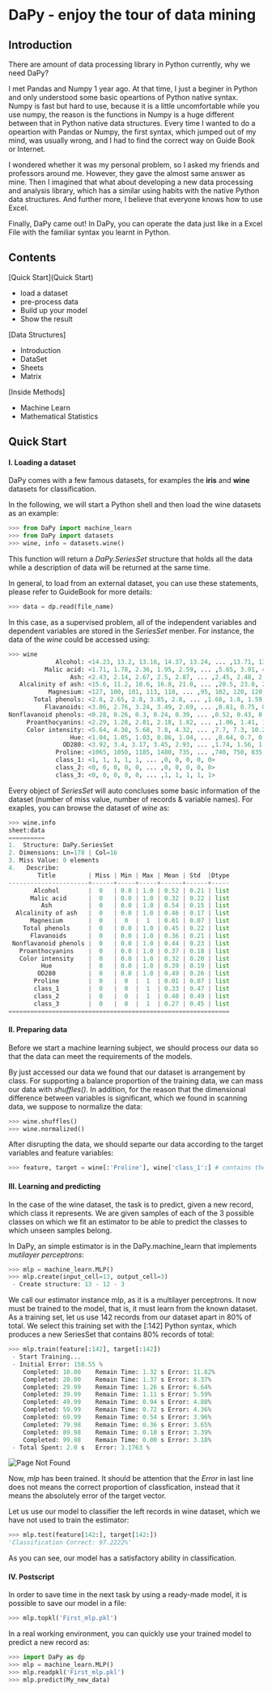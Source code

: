 # DaPy - enjoy the tour of data mining

## Introduction
There are amount of data processing library in Python currently, why we need DaPy? 

I met Pandas and Numpy 1 year ago. At that time, I just a beginer in Python and only understood some basic opeartions of Python native syntax. Numpy is fast but hard to use, because it is a little uncomfortable while you use numpy, the reason is the functions in Numpy is a huge different between that in Python native data structures. Every time I wanted to do a opeartion with Pandas or Numpy, the first syntax, which jumped out of my mind, was usually wrong, and I had to find the correct way on Guide Book or Internet. 

I wondered whether it was my personal problem, so I asked my friends and professors around me. However, they gave the almost same answer as mine. Then I imagined that what about developing a new data processing and analysis library, which has a similar using habits with the native Python data structures. And further more, I believe that everyone knows how to use Excel.

Finally, DaPy came out! In DaPy, you can operate the data just like in a Excel File with the familiar syntax you learnt in Python. 


## Contents
[Quick Start](Quick Start)
  - load a dataset
  - pre-process data
  - Build up your model
  - Show the result  
  
[Data Structures]
  - Introduction
  - DataSet
  - Sheets
  - Matrix  
  
[Inside Methods]
  - Machine Learn
  - Mathematical Statistics

## Quick Start
#### Ⅰ. Loading a dataset
DaPy comes with a few famous datasets, for examples the **iris** 
and **wine** datasets for classification.   
  
In the following, we will start a Python shell and then 
load the wine datasets as an example: 
```Python
>>> from DaPy import machine_learn
>>> from DaPy import datasets
>>> wine, info = datasets.wine()
```
This function will return a *DaPy.SeriesSet* structure that holds 
all the data while a description of data will be returned at the 
same time. 
  
In general, to load from an external dataset, you can use these 
statements, please refer to GuideBook for more details:
```Python
>>> data = dp.read(file_name)
```
In this case, as a supervised problem, all of the 
independent variables and dependent variables are stored in the 
*SeriesSet* menber. For instance, the data of the *wine* could be accessed using:
```Python
>>> wine
             Alcohol: <14.23, 13.2, 13.16, 14.37, 13.24, ... ,13.71, 13.4, 13.27, 13.17, 14.13>
          Malic acid: <1.71, 1.78, 2.36, 1.95, 2.59, ... ,5.65, 3.91, 4.28, 2.59, 4.1>
                 Ash: <2.43, 2.14, 2.67, 2.5, 2.87, ... ,2.45, 2.48, 2.26, 2.37, 2.74>
   Alcalinity of ash: <15.6, 11.2, 18.6, 16.8, 21.0, ... ,20.5, 23.0, 20.0, 20.0, 24.5>
           Magnesium: <127, 100, 101, 113, 118, ... ,95, 102, 120, 120, 96>
       Total phenols: <2.8, 2.65, 2.8, 3.85, 2.8, ... ,1.68, 1.8, 1.59, 1.65, 2.05>
          Flavanoids: <3.06, 2.76, 3.24, 3.49, 2.69, ... ,0.61, 0.75, 0.69, 0.68, 0.76>
Nonflavanoid phenols: <0.28, 0.26, 0.3, 0.24, 0.39, ... ,0.52, 0.43, 0.43, 0.53, 0.56>
     Proanthocyanins: <2.29, 1.28, 2.81, 2.18, 1.82, ... ,1.06, 1.41, 1.35, 1.46, 1.35>
     Color intensity: <5.64, 4.38, 5.68, 7.8, 4.32, ... ,7.7, 7.3, 10.2, 9.3, 9.2>
                 Hue: <1.04, 1.05, 1.03, 0.86, 1.04, ... ,0.64, 0.7, 0.59, 0.6, 0.61>
               OD280: <3.92, 3.4, 3.17, 3.45, 2.93, ... ,1.74, 1.56, 1.56, 1.62, 1.6>
             Proline: <1065, 1050, 1185, 1480, 735, ... ,740, 750, 835, 840, 560>
             class_1: <1, 1, 1, 1, 1, ... ,0, 0, 0, 0, 0>
             class_2: <0, 0, 0, 0, 0, ... ,0, 0, 0, 0, 0>
             class_3: <0, 0, 0, 0, 0, ... ,1, 1, 1, 1, 1>
```
Every object of *SeriesSet* will auto concluses some basic information of the 
dataset (number of miss value, number of records & variable names). For exaples, 
you can browse the dataset of *wine* as:
```Python
>>> wine.info
sheet:data
==========
1.  Structure: DaPy.SeriesSet
2. Dimensions: Ln=178 | Col=16
3. Miss Value: 0 elements
4.   Describe: 
        Title         | Miss | Min | Max | Mean | Std  |Dtype
----------------------+------+-----+-----+------+------+-----
       Alcohol        |  0   | 0.0 | 1.0 | 0.52 | 0.21 | list
      Malic acid      |  0   | 0.0 | 1.0 | 0.32 | 0.22 | list
         Ash          |  0   | 0.0 | 1.0 | 0.54 | 0.15 | list
  Alcalinity of ash   |  0   | 0.0 | 1.0 | 0.46 | 0.17 | list
      Magnesium       |  0   |  0  |  1  | 0.01 | 0.07 | list
    Total phenols     |  0   | 0.0 | 1.0 | 0.45 | 0.22 | list
      Flavanoids      |  0   | 0.0 | 1.0 | 0.36 | 0.21 | list
 Nonflavanoid phenols |  0   | 0.0 | 1.0 | 0.44 | 0.23 | list
   Proanthocyanins    |  0   | 0.0 | 1.0 | 0.37 | 0.18 | list
   Color intensity    |  0   | 0.0 | 1.0 | 0.32 | 0.20 | list
         Hue          |  0   | 0.0 | 1.0 | 0.39 | 0.19 | list
        OD280         |  0   | 0.0 | 1.0 | 0.49 | 0.26 | list
       Proline        |  0   |  0  |  1  | 0.01 | 0.07 | list
       class_1        |  0   |  0  |  1  | 0.33 | 0.47 | list
       class_2        |  0   |  0  |  1  | 0.40 | 0.49 | list
       class_3        |  0   |  0  |  1  | 0.27 | 0.45 | list
=============================================================
```
#### Ⅱ. Preparing data
Before we start a machine learning subject, we should process our 
data so that the data can meet the requirements of the models.   
  
By just accessed our data we found that our dataset is arrangement 
by class. For supporting a balance proportion of the training data, we can 
mass our data with *shuffles()*. In addition, for the reason that 
the dimensional difference between variables is significant, which 
we found in scanning data, we suppose to normalize the data:
```Python
>>> wine.shuffles()
>>> wine.normalized()
```
After disrupting the data, we should separte our data according to the 
target variables and feature variables: 
```Python
>>> feature, target = wine[:'Proline'], wine['class_1':] # contains the target
```
#### Ⅲ. Learning and predicting
In the case of the wine dataset, the task is to predict, given a new record, 
which class it represents. We are given samples of each of the 3 possible classes on 
which we fit an estimator to be able to predict the classes to which unseen samples belong.  
  
In DaPy, an simple estimator is in the DaPy.machine_learn that 
implements *mutilayer perceptrons*: 
```Python
>>> mlp = machine_learn.MLP()
>>> mlp.create(input_cell=13, output_cell=3)
 - Create structure: 13 - 12 - 3
```
We call our estimator instance mlp, as it is a multilayer perceptrons. 
It now must be trained to the model, that is, it must learn from the 
known dataset. As a training set, let us use 142 records from our 
dataset apart in 80% of total. We select this training set with the
[:142] Python syntax, which produces a new SeriesSet that contains 
80% records of total:  
```Python
>>> mlp.train(feature[:142], target[:142])
 - Start Training...
 - Initial Error: 150.55 %
    Completed: 10.00 	Remain Time: 1.32 s	Error: 11.82%
    Completed: 20.00 	Remain Time: 1.37 s	Error: 8.37%
    Completed: 29.99 	Remain Time: 1.26 s	Error: 6.64%
    Completed: 39.99 	Remain Time: 1.11 s	Error: 5.59%
    Completed: 49.99 	Remain Time: 0.94 s	Error: 4.88%
    Completed: 59.99 	Remain Time: 0.72 s	Error: 4.36%
    Completed: 69.99 	Remain Time: 0.54 s	Error: 3.96%
    Completed: 79.98 	Remain Time: 0.36 s	Error: 3.65%
    Completed: 89.98 	Remain Time: 0.18 s	Error: 3.39%
    Completed: 99.98 	Remain Time: 0.00 s	Error: 3.18%
 - Total Spent: 2.0 s	Error: 3.1763 %
```
   ![Page Not Found](https://github.com/JacksonWuxs/DaPy/blob/master/doc/material/QuickStartResult.png 'Result of Training')  
  
Now, *mlp* has been trained. It should be attention that the *Error* 
in last line does not means the correct proportion of classfication, 
instead that it means the absolutely error of the target vector.  
  
Let us use our model to classifier the left records in wine dataset, 
which we have not used to train the estimator:
```Python
>>> mlp.test(feature[142:], target[142:])
'Classification Correct: 97.2222%'
```
As you can see, our model has a satisfactory ability in classification. 
#### Ⅳ. Postscript
In order to save time in the next task by using a ready-made model, 
it is possible to save our model in a file:
```Python
>>> mlp.topkl('First_mlp.pkl')
```
In a real working environment, you can quickly use your trained 
model to predict a new record as:
```Python
>>> import DaPy as dp
>>> mlp = machine_learn.MLP()
>>> mlp.readpkl('First_mlp.pkl')
>>> mlp.predict(My_new_data)
```
